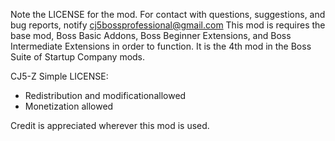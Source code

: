Note the LICENSE for the mod. 
For contact with questions, suggestions, and bug reports, notify cj5bossprofessional@gmail.com This mod is requires the base mod, Boss Basic Addons, Boss Beginner Extensions, and Boss Intermediate Extensions in order to function. It is the 4th mod in the Boss Suite of Startup Company mods.

CJ5-Z Simple LICENSE:

- Redistribution and modificationallowed 
- Monetization allowed 

Credit is appreciated wherever this mod is used.
